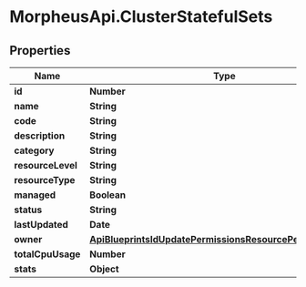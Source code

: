 # MorpheusApi.ClusterStatefulSets

## Properties

Name | Type | Description | Notes
------------ | ------------- | ------------- | -------------
**id** | **Number** |  | [optional] 
**name** | **String** |  | [optional] 
**code** | **String** |  | [optional] 
**description** | **String** |  | [optional] 
**category** | **String** |  | [optional] 
**resourceLevel** | **String** |  | [optional] 
**resourceType** | **String** |  | [optional] 
**managed** | **Boolean** |  | [optional] 
**status** | **String** |  | [optional] 
**lastUpdated** | **Date** |  | [optional] 
**owner** | [**ApiBlueprintsIdUpdatePermissionsResourcePermissionSites**](ApiBlueprintsIdUpdatePermissionsResourcePermissionSites.md) |  | [optional] 
**totalCpuUsage** | **Number** |  | [optional] 
**stats** | **Object** |  | [optional] 



